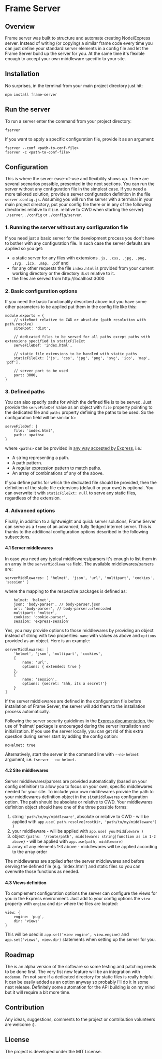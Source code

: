 # Frame Server

## Overview
Frame server was built to structure and automate creating Node/Express server. Instead of writing (or copying) a similar frame code every time you can just define your standard server elements in a config file and let the Frame Server build up the server for you. At the same time it's flexible enough to accept your own middleware specific to your site.

## Installation
No surprises, in the terminal from your main project directory just hit:
```
npm install frame-server
```

## Run the server
To run a server enter the command from your project directory:
```
fserver
```
If you want to apply a specific configuration file, provide it as an argument:
```
fserver --conf <path-to-conf-file>
fserver -c <path-to-conf-file>
```


## Configuration
This is where the server ease-of-use and flexibility shows up. There are several scenarios possible, presented in the next sections. You can run the server without any configuration file in the simplest case. If you need a more tailored solution, provide a server configuration definition in the file `server.config.js`. Assuming you will run the server with a terminal in your main project directory, put your config file there or in any of the following directories relative to it (i.e. relative to CWD when starting the server): `./server`, `./config` or `./config/server`.

### 1. Running the server without any configuration file
If you need just a basic server for the development process you don't have to bother with any configuration file. In such case the server defaults are applied so you get:
- a static server for any files with extensions `.js, .css, .jpg, .png, .svg, .ico, .map, .pdf` and
- for any other requests the file `index.html` is provided from your current working directory or the directory `dist` relative to it.
- the files are served from http://localhost:3000

### 2. Basic configuration options
If you need the basic functionality described above but you have some other parameters to be applied put them in the config file like this:
```
module.exports = {
    // siteRoot relative to CWD or absolute (path resolution with path.resolve)
    siteRoot: 'dist',

    // dedicated files to be served for all paths except paths with extensions specified in staticFileExt
    serveFileDef: 'index.html',

    // static file extensions to be handled with static paths
    staticFileExt: ['js', 'css', 'jpg', 'png', 'svg', 'ico', 'map', 'pdf'],

    // server port to be used
    port: 3000,
}
```

### 3. Defined paths
You can also specify paths for which the defined file is to be served. Just provide the `serveFileDef` value as an object with `file` property pointing to the dedicated file and `paths` property defining the paths to be used. So the configuration field will be similar to:
```
serveFileDef: {
    file: 'index.html',
    paths: <paths>
}
```
where `<paths>` can be provided in [any way accepted by Express](https://expressjs.com/en/4x/api.html#app.get.method), i.e.:
- A string representing a path.
- A path pattern.
- A regular expression pattern to match paths.
- An array of combinations of any of the above.

If you define paths for which the dedicated file should be provided, then the definition of the static file extensions (default or your own) is optional. You can overwrite it with `staticFileExt: null` to serve any static files, regardless of the extension.

### 4. Advanced options
Finally, in addition to a lightweight and quick server solutions, Frame Server can serve as a `frame` of an advanced, fully fledged internet server. This is thanks to the additional configuration options described in the following subsections.

#### 4.1 Server middlewares
In case you need any typical middlewares/parsers it's enough to list them in an array in the `serverMiddlewares` field. The available middlewares/parsers are:
```
serverMiddlewares: [ 'helmet', 'json', 'url', 'multipart', 'cookies', 'session' ]
```
where the mapping to the respective packages is defined as:
```
    helmet: 'helmet',
    json: 'body-parser', // body-parser.json
    url: 'body-parser', // body-parser.urlencoded
    multipart: 'multer',
    cookies: 'cookie-parser',
    session: 'express-session'
```
Yes, you may provide options to those middlewares by providing an object instead of string with two properties: `name` with values as above and `options` provided as an object. Here is an example:
```
serverMiddlewares: [
    'helmet', 'json', 'multipart', 'cookies',
    {  
        name: 'url',
        options: { extended: true }
    },
    {
        name: 'session',
        options: {secret: 'Shh, its a secret!'}
    }
]
```
If the server middlewares are defined in the configuration file before installation of Frame Server, the server will add them to the installation process automatically.

Following the server security guidelines in the [Express documentation](https://expressjs.com/en/advanced/best-practice-security.html#use-helmet), the use of 'helmet' package is encouraged during the server installation and initialization. If you use the server locally, you can get rid of this extra question during server start by adding the config option:
```
noHelmet: true
```
Alternatively, start the server in the command line with `--no-helmet` argument, i.e. `fserver --no-helmet`.

#### 4.2 Site middlewares
Server middlewares/parsers are provided automatically (based on your config definition) to allow you to focus on your own, specific middlewares needed for your site. To include your own middlewares provide the path to your middlewares definition object in the `siteMiddlewares` configuration option. The path should be absolute or relative to CWD. Your middlewares definition object should have one of the three possible forms:
1. string `'path/to/my/middleware'`, absolute or relative to CWD - will be applied with `app.use( path.resolve(rootDir, 'path/to/my/middleware') )`
2. your middleware - will be applied with `app.use( yourMiddleware )`
3. object `{paths: '/route/path', middleware: string|function as in 1-2 above}` - will be applied with `app.use(path, middleware)`
4. array of any elements 1-3 above - middlewares will be applied according to the array order

The middlewares are applied after the server middlewares and before serving the defined file (e.g. 'index.html') and static files so you can overwrite those functions as needed.

#### 4.3 Views definition
To complement configuration options the server can configure the views for you in the Express environment. Just add to your config options the `view` property with `engine` and `dir` where the files are located:
```
view: {
    engine: 'pug',
    dir: 'views'
}
```
This will be used in `app.set('view engine', view.engine)` and `app.set('views', view.dir)` statements when setting up the server for you.

## Roadmap
The is an alpha version of the software so some testing and patching needs to be done first.
The very fist new feature will be an integration with `nodemon`. I'm not sure if a dedicated directory for static files is really helpful. It can be easily added as an option anyway so probably I'll do it in some next release.
Definitely some automation for the API building is on my mind but it will require a bit more time.

## Contribution
Any ideas, suggestions, comments to the project or contribution volunteers are welcome :).

## License
The project is developed under the MIT License.